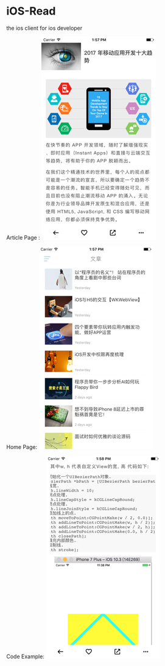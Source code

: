 # iOS-Read
the ios client for ios developer

Article Page : 
![image](https://github.com/WLFlame/iOS-Read/blob/master/iOSInformation/4.png)

Home Page:
![image](https://github.com/WLFlame/iOS-Read/blob/master/iOSInformation/5.png)

Code Example:
![image](https://github.com/WLFlame/iOS-Read/blob/master/iOSInformation/6.png)
